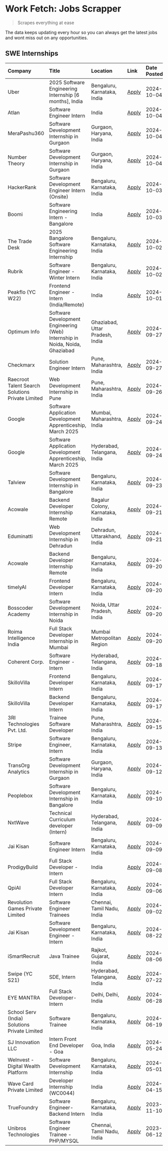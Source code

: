 # Work Fetch: Jobs Scrapper
> Scrapes everything at ease

The data keeps updating every hour so you can always get the latest jobs and wont miss out on any opportunities.

## SWE Internships
<!--START_SECTION:workfetch-->
| Company                                          | Title                                                                        | Location                         | Link                                                                                                                                                                                                                                                 | Date Posted   |
|:-------------------------------------------------|:-----------------------------------------------------------------------------|:---------------------------------|:-----------------------------------------------------------------------------------------------------------------------------------------------------------------------------------------------------------------------------------------------------|:--------------|
| Uber                                             | 2025 Software Engineering Internship [6 months], India                       | Bengaluru, Karnataka, India      | [Apply](https://in.linkedin.com/jobs/view/2025-software-engineering-internship-6-months-india-at-uber-4043151908?position=8&pageNum=0&refId=Z6%2B1BD%2FGmzTmolQTGXVA5w%3D%3D&trackingId=fJ434v43ZUpoCx1t9Ji9tw%3D%3D)                                | 2024-10-04    |
| Atlan                                            | Software Engineer Intern                                                     | India                            | [Apply](https://in.linkedin.com/jobs/view/software-engineer-intern-at-atlan-4040478822?position=24&pageNum=0&refId=Z6%2B1BD%2FGmzTmolQTGXVA5w%3D%3D&trackingId=wA8NJMPACeM6Y8QKEA5mSQ%3D%3D)                                                         | 2024-10-04    |
| MeraPashu360                                     | Software Development Internship in Gurgaon                                   | Gurgaon, Haryana, India          | [Apply](https://in.linkedin.com/jobs/view/software-development-internship-in-gurgaon-at-merapashu360-4042419113?position=35&pageNum=0&refId=Z6%2B1BD%2FGmzTmolQTGXVA5w%3D%3D&trackingId=pYVe2eReHxiC0ffPE8vdVA%3D%3D)                                | 2024-10-04    |
| Number Theory                                    | Software Development Internship in Gurgaon                                   | Gurgaon, Haryana, India          | [Apply](https://in.linkedin.com/jobs/view/software-development-internship-in-gurgaon-at-number-theory-4042414715?position=40&pageNum=0&refId=Z6%2B1BD%2FGmzTmolQTGXVA5w%3D%3D&trackingId=xjlPcJPruBBZfKow95wzYA%3D%3D)                               | 2024-10-04    |
| HackerRank                                       | Software Development Engineer Intern (Onsite)                                | Bengaluru, Karnataka, India      | [Apply](https://in.linkedin.com/jobs/view/software-development-engineer-intern-onsite-at-hackerrank-4040131804?position=21&pageNum=0&refId=Z6%2B1BD%2FGmzTmolQTGXVA5w%3D%3D&trackingId=x%2BGarJwT5jlKeCiG%2Be99yg%3D%3D)                             | 2024-10-03    |
| Boomi                                            | Software Engineering Intern - Bangalore                                      | India                            | [Apply](https://in.linkedin.com/jobs/view/software-engineering-intern-bangalore-at-boomi-4039356832?position=41&pageNum=0&refId=Z6%2B1BD%2FGmzTmolQTGXVA5w%3D%3D&trackingId=r8OMyc5jgjVGVqZnGuGNoA%3D%3D)                                            | 2024-10-03    |
| The Trade Desk                                   | 2025 Bangalore Software Engineering Internship                               | Bengaluru, Karnataka, India      | [Apply](https://in.linkedin.com/jobs/view/2025-bangalore-software-engineering-internship-at-the-trade-desk-3987456531?position=13&pageNum=0&refId=Z6%2B1BD%2FGmzTmolQTGXVA5w%3D%3D&trackingId=%2BB2%2F3pbiW127Cuoe%2BIqQqA%3D%3D)                    | 2024-10-02    |
| Rubrik                                           | Software Engineer - Winter Intern                                            | Bengaluru, Karnataka, India      | [Apply](https://in.linkedin.com/jobs/view/software-engineer-winter-intern-at-rubrik-4006567784?position=18&pageNum=0&refId=Z6%2B1BD%2FGmzTmolQTGXVA5w%3D%3D&trackingId=2QY7OBhfGHvqYd2nq8boCA%3D%3D)                                                 | 2024-10-02    |
| Peakflo (YC W22)                                 | Frontend Engineer - Intern (India/Remote)                                    | India                            | [Apply](https://in.linkedin.com/jobs/view/frontend-engineer-intern-india-remote-at-peakflo-yc-w22-4037729755?position=16&pageNum=0&refId=Z6%2B1BD%2FGmzTmolQTGXVA5w%3D%3D&trackingId=tWWmvh1lHCjIf0yo0PkU6g%3D%3D)                                   | 2024-10-01    |
| Optimum Info                                     | Software Development Engineering (Web) Internship in Noida, Noida, Ghaziabad | Ghaziabad, Uttar Pradesh, India  | [Apply](https://in.linkedin.com/jobs/view/software-development-engineering-web-internship-in-noida-noida-ghaziabad-at-optimum-info-4037041629?position=6&pageNum=0&refId=Z6%2B1BD%2FGmzTmolQTGXVA5w%3D%3D&trackingId=JnPauro0jv%2F2rQyxh7nw1Q%3D%3D) | 2024-09-27    |
| Checkmarx                                        | Solution Engineer Intern                                                     | Pune, Maharashtra, India         | [Apply](https://in.linkedin.com/jobs/view/solution-engineer-intern-at-checkmarx-4036405936?position=56&pageNum=0&refId=Z6%2B1BD%2FGmzTmolQTGXVA5w%3D%3D&trackingId=T05jjYwI3%2BuJBhXFnHzpBA%3D%3D)                                                   | 2024-09-27    |
| Raecroot Talent Search Solutions Private Limited | Web Development Internship in Pune                                           | Pune, Maharashtra, India         | [Apply](https://in.linkedin.com/jobs/view/web-development-internship-in-pune-at-raecroot-talent-search-solutions-private-limited-4034584677?position=50&pageNum=0&refId=Z6%2B1BD%2FGmzTmolQTGXVA5w%3D%3D&trackingId=DSjaqimNk8tbO0UdJyrY8g%3D%3D)    | 2024-09-26    |
| Google                                           | Software Application Development Apprenticeship, March 2025                  | Mumbai, Maharashtra, India       | [Apply](https://in.linkedin.com/jobs/view/software-application-development-apprenticeship-march-2025-at-google-4032958573?position=2&pageNum=0&refId=Z6%2B1BD%2FGmzTmolQTGXVA5w%3D%3D&trackingId=G5xoCW4uuUvSrf0IGyLTEQ%3D%3D)                       | 2024-09-24    |
| Google                                           | Software Application Development Apprenticeship, March 2025                  | Hyderabad, Telangana, India      | [Apply](https://in.linkedin.com/jobs/view/software-application-development-apprenticeship-march-2025-at-google-4032957528?position=3&pageNum=0&refId=Z6%2B1BD%2FGmzTmolQTGXVA5w%3D%3D&trackingId=KZ%2Bi1bjfROMkCVEJ5jD76Q%3D%3D)                     | 2024-09-24    |
| Talview                                          | Software Development Internship in Bangalore                                 | Bengaluru, Karnataka, India      | [Apply](https://in.linkedin.com/jobs/view/software-development-internship-in-bangalore-at-talview-4033703077?position=10&pageNum=0&refId=Z6%2B1BD%2FGmzTmolQTGXVA5w%3D%3D&trackingId=LhT01oXkT5BaeXzYu1%2BTEw%3D%3D)                                 | 2024-09-23    |
| Acowale                                          | Backend Developer Internship Remote                                          | Bagalur Colony, Karnataka, India | [Apply](https://in.linkedin.com/jobs/view/backend-developer-internship-remote-at-acowale-4030088707?position=17&pageNum=0&refId=Z6%2B1BD%2FGmzTmolQTGXVA5w%3D%3D&trackingId=nBMON3yZtIwEF39AmQokCQ%3D%3D)                                            | 2024-09-21    |
| Eduminatti                                       | Web Development Internship in Dehradun                                       | Dehradun, Uttarakhand, India     | [Apply](https://in.linkedin.com/jobs/view/web-development-internship-in-dehradun-at-eduminatti-4032105381?position=26&pageNum=0&refId=Z6%2B1BD%2FGmzTmolQTGXVA5w%3D%3D&trackingId=%2FZsZYdeff%2FEAnY0WnI3n0Q%3D%3D)                                  | 2024-09-21    |
| Acowale                                          | Backend Developer Internship Remote                                          | Bengaluru, Karnataka, India      | [Apply](https://in.linkedin.com/jobs/view/backend-developer-internship-remote-at-acowale-4030975489?position=9&pageNum=0&refId=Z6%2B1BD%2FGmzTmolQTGXVA5w%3D%3D&trackingId=691aEI06a%2FpYAICylcxvyg%3D%3D)                                           | 2024-09-20    |
| timelyAI                                         | Frontend Developer Intern                                                    | Bengaluru, Karnataka, India      | [Apply](https://in.linkedin.com/jobs/view/frontend-developer-intern-at-timelyai-4030925040?position=14&pageNum=0&refId=Z6%2B1BD%2FGmzTmolQTGXVA5w%3D%3D&trackingId=71SzahXfeXi%2FiK2ayDCG4w%3D%3D)                                                   | 2024-09-20    |
| Bosscoder Academy                                | Software Development Internship in Noida                                     | Noida, Uttar Pradesh, India      | [Apply](https://in.linkedin.com/jobs/view/software-development-internship-in-noida-at-bosscoder-academy-4031161323?position=15&pageNum=0&refId=Z6%2B1BD%2FGmzTmolQTGXVA5w%3D%3D&trackingId=5WxKWqPsEOqkF6UN%2B18a2A%3D%3D)                           | 2024-09-20    |
| Roima Intelligence India                         | Full Stack Developer Internship in Mumbai                                    | Mumbai Metropolitan Region       | [Apply](https://in.linkedin.com/jobs/view/full-stack-developer-internship-in-mumbai-at-roima-intelligence-india-4031159544?position=53&pageNum=0&refId=Z6%2B1BD%2FGmzTmolQTGXVA5w%3D%3D&trackingId=iSPuowrnz0nY0UWp%2F0Jkug%3D%3D)                   | 2024-09-20    |
| Coherent Corp.                                   | Software Engineer - Intern                                                   | Hyderabad, Telangana, India      | [Apply](https://in.linkedin.com/jobs/view/software-engineer-intern-at-coherent-corp-4029132427?position=20&pageNum=0&refId=Z6%2B1BD%2FGmzTmolQTGXVA5w%3D%3D&trackingId=GA0A9rp86s0e47zErdeo1g%3D%3D)                                                 | 2024-09-18    |
| SkilloVilla                                      | Frontend Developer Intern                                                    | Bengaluru, Karnataka, India      | [Apply](https://in.linkedin.com/jobs/view/frontend-developer-intern-at-skillovilla-4025873510?position=7&pageNum=0&refId=Z6%2B1BD%2FGmzTmolQTGXVA5w%3D%3D&trackingId=gwfgtl8%2F0%2BuNC%2BK%2BdcK2pQ%3D%3D)                                           | 2024-09-17    |
| SkilloVilla                                      | Backend Developer Intern                                                     | Bengaluru, Karnataka, India      | [Apply](https://in.linkedin.com/jobs/view/backend-developer-intern-at-skillovilla-4025860894?position=11&pageNum=0&refId=Z6%2B1BD%2FGmzTmolQTGXVA5w%3D%3D&trackingId=q%2FqcS%2F4WrNLF7vUGtISZOg%3D%3D)                                               | 2024-09-17    |
| 3RI Technologies Pvt. Ltd.                       | Trainee  Software Developer                                                  | Pune, Maharashtra, India         | [Apply](https://in.linkedin.com/jobs/view/trainee-software-developer-at-3ri-technologies-pvt-ltd-4026688364?position=28&pageNum=0&refId=Z6%2B1BD%2FGmzTmolQTGXVA5w%3D%3D&trackingId=nsDf%2FO2%2FiuQ8q7CJGotS0A%3D%3D)                                | 2024-09-15    |
| Stripe                                           | Software Engineer, Intern                                                    | Bengaluru, Karnataka, India      | [Apply](https://in.linkedin.com/jobs/view/software-engineer-intern-at-stripe-4008214242?position=4&pageNum=0&refId=Z6%2B1BD%2FGmzTmolQTGXVA5w%3D%3D&trackingId=DGBlW8eosQTZeuN%2FmucAsw%3D%3D)                                                       | 2024-09-13    |
| TransOrg Analytics                               | Software Development Internship in Gurgaon                                   | Gurgaon, Haryana, India          | [Apply](https://in.linkedin.com/jobs/view/software-development-internship-in-gurgaon-at-transorg-analytics-4024791052?position=59&pageNum=0&refId=Z6%2B1BD%2FGmzTmolQTGXVA5w%3D%3D&trackingId=pP7xTqb0hkbf%2FMspY3i9%2Bw%3D%3D)                      | 2024-09-12    |
| Peoplebox                                        | Software Development Internship in Bangalore                                 | Bengaluru, Karnataka, India      | [Apply](https://in.linkedin.com/jobs/view/software-development-internship-in-bangalore-at-peoplebox-4022411601?position=12&pageNum=0&refId=Z6%2B1BD%2FGmzTmolQTGXVA5w%3D%3D&trackingId=4hazRIL9gAoaG1InZENKjg%3D%3D)                                 | 2024-09-10    |
| NxtWave                                          | Technical Curriculum developer (Intern)                                      | Hyderabad, Telangana, India      | [Apply](https://in.linkedin.com/jobs/view/technical-curriculum-developer-intern-at-nxtwave-4020462207?position=36&pageNum=0&refId=Z6%2B1BD%2FGmzTmolQTGXVA5w%3D%3D&trackingId=LMaV%2FidGEOzEzCQ5blb%2BNQ%3D%3D)                                      | 2024-09-09    |
| Jai Kisan                                        | Software Engineer Intern                                                     | Bengaluru, Karnataka, India      | [Apply](https://in.linkedin.com/jobs/view/software-engineer-intern-at-jai-kisan-4024075360?position=38&pageNum=0&refId=Z6%2B1BD%2FGmzTmolQTGXVA5w%3D%3D&trackingId=19TSRKmnY1xrOG%2Fc23NSOQ%3D%3D)                                                   | 2024-09-09    |
| ProdigyBuild                                     | Full Stack Developer - Intern                                                | India                            | [Apply](https://in.linkedin.com/jobs/view/full-stack-developer-intern-at-prodigybuild-4019591942?position=49&pageNum=0&refId=Z6%2B1BD%2FGmzTmolQTGXVA5w%3D%3D&trackingId=O1A%2BaPjci3vIcL9ChXBjcw%3D%3D)                                             | 2024-09-08    |
| QpiAI                                            | Full Stack Developer Intern                                                  | Bengaluru, Karnataka, India      | [Apply](https://in.linkedin.com/jobs/view/full-stack-developer-intern-at-qpiai-4017395346?position=31&pageNum=0&refId=Z6%2B1BD%2FGmzTmolQTGXVA5w%3D%3D&trackingId=NzC7vpMzx0u2iXnfF0cRhQ%3D%3D)                                                      | 2024-09-06    |
| Revolution Games Private Limited                 | Software Engineer Trainees                                                   | Chennai, Tamil Nadu, India       | [Apply](https://in.linkedin.com/jobs/view/software-engineer-trainees-at-revolution-games-private-limited-4015912927?position=30&pageNum=0&refId=Z6%2B1BD%2FGmzTmolQTGXVA5w%3D%3D&trackingId=wg4q3mo1Q8mSOBDqFJM7uA%3D%3D)                            | 2024-09-02    |
| Jai Kisan                                        | Software Development Engineer - Intern                                       | Bengaluru, Karnataka, India      | [Apply](https://in.linkedin.com/jobs/view/software-development-engineer-intern-at-jai-kisan-4027288169?position=27&pageNum=0&refId=Z6%2B1BD%2FGmzTmolQTGXVA5w%3D%3D&trackingId=NeMx2ALzu3UPb2hgisZ8tg%3D%3D)                                         | 2024-08-22    |
| iSmartRecruit                                    | Java Trainee                                                                 | Rajkot, Gujarat, India           | [Apply](https://in.linkedin.com/jobs/view/java-trainee-at-ismartrecruit-3992301825?position=32&pageNum=0&refId=Z6%2B1BD%2FGmzTmolQTGXVA5w%3D%3D&trackingId=n3%2F3PVHhuIsboE5mDIpteQ%3D%3D)                                                           | 2024-08-06    |
| Swipe (YC S21)                                   | SDE, Intern                                                                  | Hyderabad, Telangana, India      | [Apply](https://in.linkedin.com/jobs/view/sde-intern-at-swipe-yc-s21-3980368092?position=42&pageNum=0&refId=Z6%2B1BD%2FGmzTmolQTGXVA5w%3D%3D&trackingId=ndHgWorOCi3UiuE0qLpF1g%3D%3D)                                                                | 2024-07-22    |
| EYE MANTRA                                       | Full Stack Developer- Intern                                                 | Delhi, Delhi, India              | [Apply](https://in.linkedin.com/jobs/view/full-stack-developer-intern-at-eye-mantra-3960988037?position=51&pageNum=0&refId=Z6%2B1BD%2FGmzTmolQTGXVA5w%3D%3D&trackingId=ow4frid4t5uhXgHIKqQDRA%3D%3D)                                                 | 2024-06-28    |
| School Serv (India) Solutions Private Limited    | Software Trainee                                                             | Bengaluru, Karnataka, India      | [Apply](https://in.linkedin.com/jobs/view/software-trainee-at-school-serv-india-solutions-private-limited-3953917603?position=47&pageNum=0&refId=Z6%2B1BD%2FGmzTmolQTGXVA5w%3D%3D&trackingId=l%2FanDSPms4IVHrXtIdPyzQ%3D%3D)                         | 2024-06-19    |
| SJ Innovation LLC                                | Intern Front End Developer - Goa                                             | Goa, India                       | [Apply](https://in.linkedin.com/jobs/view/intern-front-end-developer-goa-at-sj-innovation-llc-3931678611?position=22&pageNum=0&refId=Z6%2B1BD%2FGmzTmolQTGXVA5w%3D%3D&trackingId=eQHeJLtzxTU%2FbByYNiAT7g%3D%3D)                                     | 2024-05-24    |
| WeInvest - Digital Wealth Platform               | Software Development Internship                                              | Bengaluru, Karnataka, India      | [Apply](https://in.linkedin.com/jobs/view/software-development-internship-at-weinvest-digital-wealth-platform-3912867225?position=5&pageNum=0&refId=Z6%2B1BD%2FGmzTmolQTGXVA5w%3D%3D&trackingId=%2FaOJhRstaPiFhr%2BxyKC2hA%3D%3D)                    | 2024-05-01    |
| Wave Card Private Limited                        | Developer Internship (WC0044)                                                | India                            | [Apply](https://in.linkedin.com/jobs/view/developer-internship-wc0044-at-wave-card-private-limited-3900079966?position=48&pageNum=0&refId=Z6%2B1BD%2FGmzTmolQTGXVA5w%3D%3D&trackingId=bHes4S0vqy9DALfDPXnEpA%3D%3D)                                  | 2024-04-15    |
| TrueFoundry                                      | Software Engineer-Backend Intern                                             | Bengaluru, Karnataka, India      | [Apply](https://in.linkedin.com/jobs/view/software-engineer-backend-intern-at-truefoundry-3779508170?position=46&pageNum=0&refId=Z6%2B1BD%2FGmzTmolQTGXVA5w%3D%3D&trackingId=2lYWlCb2cf50TRsanZs4zw%3D%3D)                                           | 2023-11-10    |
| Unibros Technologies                             | Software Engineer Trainee - PHP/MYSQL                                        | Chennai, Tamil Nadu, India       | [Apply](https://in.linkedin.com/jobs/view/software-engineer-trainee-php-mysql-at-unibros-technologies-3656599241?position=39&pageNum=0&refId=Z6%2B1BD%2FGmzTmolQTGXVA5w%3D%3D&trackingId=0A5cfXMsWSlbCBREKn1qJQ%3D%3D)                               | 2023-06-12    |
<!--END_SECTION:workfetch-->
